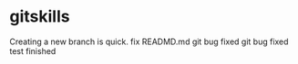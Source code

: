 # gitskills
Creating a new branch is quick.
fix READMD.md
git bug fixed 
git bug fixed test finished

